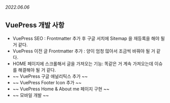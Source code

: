 ###### 2022.06.06

## VuePress 개발 사항

-   VuePress SEO : Frontmatter 추가 후 구글 서치에 Sitemap 을 재등록을 해야 될 거 같다.
-   VuePress 이전 글 Frontmatter 추가 : 양이 엄청 많아서 조금씩 바꿔야 될 거 같다.
-   HOME 페이지에 스크롤해서 글을 가져오는 기능: 똑같은 거 계속 가져오는데 이슈를 해결해야 될 거 같다.
-   ~~ VuePress 구글 애널리틱스 추가 ~~
-   ~~ VuePress Footer Icon 추가 ~~
-   ~~ VuePress Home & About me 페이지 구현 ~~
-   ~~ 모바일 개발 ~~
